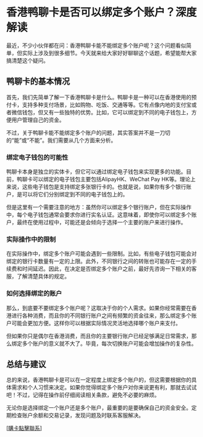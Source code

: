# 香港鸭聊卡是否可以绑定多个账户？深度解读

最近，不少小伙伴都在问：香港鸭聊卡能不能绑定多个账户呢？这个问题看似简单，但实际上涉及到很多细节。今天就来给大家好好聊聊这个话题，希望能帮大家搞清楚这个疑问。

## 鸭聊卡的基本情况

首先，我们先简单了解一下香港鸭聊卡是什么。鸭聊卡是一种可以在香港使用的预付卡，支持多种支付场景，比如购物、吃饭、交通等等。它有点像内地的支付宝或者微信钱包，但又有一些独特的优势。比如，它可以绑定到不同的电子钱包上，方便用户管理自己的资金。

不过，关于鸭聊卡能不能绑定多个账户的问题，其实答案并不是一刀切的“能”或“不能”。我们需要从几个方面来分析。

### 绑定电子钱包的可能性

鸭聊卡本身是独立的实体卡，但它可以通过绑定电子钱包来实现更多的功能。目前，鸭聊卡可以绑定的电子钱包主要包括AlipayHK、WeChat Pay HK等。理论上来说，这些电子钱包是支持绑定多张银行卡的。也就是说，如果你有多个银行账户，是可以将它们分别绑定到不同的电子钱包上的。

但是这里有一个需要注意的地方：虽然你可以绑定多个银行账户，但在实际操作中，每个电子钱包通常会要求你进行实名认证。这意味着，即使你可以绑定多个账户，最终在使用过程中，可能还是会倾向于选择一个主要的账户来进行操作。

### 实际操作中的限制

在实际操作中，绑定多个账户可能会遇到一些限制。比如，有些电子钱包可能会对绑定的银行卡数量有一定的上限。此外，不同银行之间的转账也可能存在一定的手续费和时间延迟。因此，在决定是否绑定多个账户之前，最好先咨询一下相关的客服，了解清楚具体的规定。

### 如何选择绑定的账户

那么，到底要不要绑定多个账户呢？这取决于你的个人需求。如果你经常需要在香港进行各种消费，而且你的不同银行账户之间有频繁的资金往来，那么绑定多个账户可能会更加方便。这样你可以根据实际情况灵活地选择哪个账户来支付。

但如果你只是偶尔在香港消费，而且你的主要银行账户已经足够满足日常需求，那么绑定多个账户的意义就不大了。毕竟，每次切换账户可能会增加操作的复杂性。

## 总结与建议

总的来说，香港鸭聊卡是可以在一定程度上绑定多个账户的，但这需要根据你的具体需求和个人习惯来决定。如果你觉得绑定多个账户对你来说更有利，那就去试试吧！不过，记得在操作前仔细阅读相关条款，避免不必要的麻烦。

无论你是选择绑定一个账户还是多个账户，最重要的是要确保自己的资金安全。定期检查账户余额和交易记录，发现问题及时联系客服解决。

[[購卡點擊聯系](https://t.me/s/SXDXQF)]
